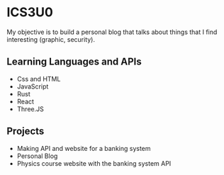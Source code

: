 # ICS3U0
My objective is to build a personal blog that talks about things that I find interesting (graphic, security). 

## Learning Languages and APIs

* Css and HTML
* JavaScript
* Rust
* React
* Three.JS

## Projects
* Making API and website for a banking system 
* Personal Blog 
* Physics course website with the banking system API
